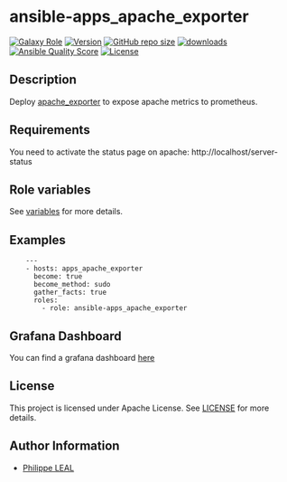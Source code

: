 # ansible-apps_apache_exporter

[![Galaxy Role](https://img.shields.io/badge/galaxy-apps_apache_exporter-purple?style=flat)](https://galaxy.ansible.com/lotusnoir/apps_apache_exporter)
[![Version](https://img.shields.io/github/release/lotusnoir/ansible-apps_apache_exporter.svg)](https://github.com/lotusnoir/ansible-apps_apache_exporter/releases/latest)
[![GitHub repo size](https://img.shields.io/github/repo-size/lotusnoir/ansible-apps_apache_exporter?color=orange&style=flat)](https://galaxy.ansible.com/lotusnoir/apps_apache_exporter)
[![downloads](https://img.shields.io/ansible/role/d/53226)](https://galaxy.ansible.com/lotusnoir/apps_apache_exporter)
[![Ansible Quality Score](https://img.shields.io/ansible/quality/53226)](https://galaxy.ansible.com/lotusnoir/apps_apache_exporter)
[![License](https://img.shields.io/badge/license-Apache--2.0-brightgreen?style=flat)](https://opensource.org/licenses/Apache-2.0)

## Description

Deploy [apache_exporter](https://github.com/Lusitaniae/apache_exporter/) to expose apache metrics to prometheus.
## Requirements

You need to activate the status page on apache: http://localhost/server-status

## Role variables

See [variables](/defaults/main.yml) for more details.

## Examples

        ---
        - hosts: apps_apache_exporter
          become: true
          become_method: sudo
          gather_facts: true
          roles:
            - role: ansible-apps_apache_exporter

## Grafana Dashboard

You can find a grafana dashboard [here](https://grafana.com/grafana/dashboards/13923)

## License

This project is licensed under Apache License. See [LICENSE](/LICENSE) for more details.

## Author Information

- [Philippe LEAL](https://github.com/lotusnoir)
